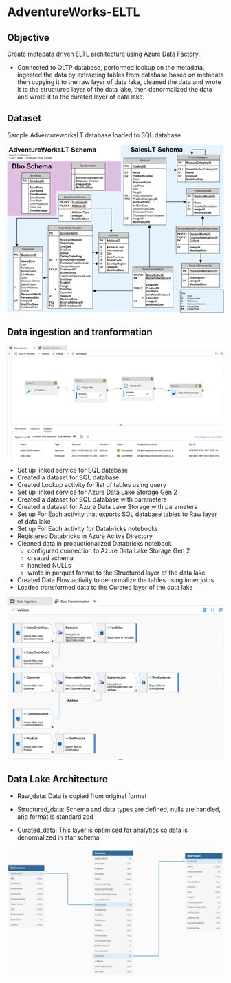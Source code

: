 # AdventureWorks-ELTL
## Objective
Create metadata driven ELTL architecture using Azure Data Factory. 
- Connected to OLTP database, performed lookup on the metadata, ingested the data by extracting tables from database based on metadata then copying it to the raw layer of data lake, cleaned the data and wrote it to the structured layer of the data lake, then denormalized the data and wrote it to the curated layer of data lake.

## Dataset
Sample AdventureworksLT database loaded to SQL database

![](https://github.com/smithashley/Adventureworks-ELTL/blob/main/images/adventureworkslt.png)

## Data ingestion and tranformation

![](https://github.com/smithashley/Adventureworks-ELTL/blob/main/images/DataIngestion.png)

- Set up linked service for SQL database
- Created a dataset for SQL database
- Created Lookup activity for list of tables using query
- Set up linked service for Azure Data Lake Storage Gen 2
- Created a dataset for SQL database with parameters
- Created a dataset for Azure Data Lake Storage with parameters
- Set up For Each activity that exports SQL database tables to Raw layer of data lake
- Set up For Each activity for Databricks notebooks 
- Registered Databricks in Azure Acitve Directory
- Cleaned data in productionalized Databricks notebook 
  - configured connection to Azure Data Lake Storage Gen 2
  - created schema
  - handled NULLs
  - wrote in parquet format to the Structured layer of the data lake
- Created Data Flow activity to denormalize the tables using inner joins
- Loaded transformed data to the Curated layer of the data lake

![](https://github.com/smithashley/Adventureworks-ELTL/blob/main/images/DataTransform.png)


## Data Lake Architecture

- Raw_data: Data is copied from original format

- Structured_data: Schema and data types are defined, nulls are handled, and format is standardized

- Curated_data: This layer is optimised for analytics so data is denormalized in star schema

![](https://github.com/smithashley/Adventureworks-ELTL/blob/main/images/datamodeldiagram.png)
